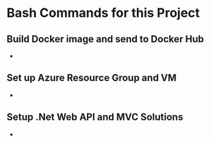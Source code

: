 # Bash Commands for this Project

## Build Docker image and send to Docker Hub
+ 

## Set up Azure Resource Group and VM
+ 

## Setup .Net Web API and MVC Solutions
+


